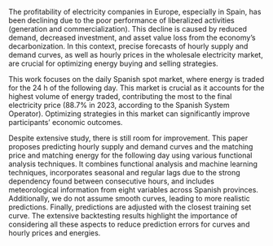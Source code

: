 The profitability of electricity companies in Europe, especially in Spain, has been declining due to the poor performance of liberalized activities (generation and commercialization). This decline is caused by reduced demand, decreased investment, and asset value loss from the economy’s decarbonization. In this context, precise forecasts of hourly supply and demand curves, as well as hourly prices in the wholesale electricity market, are crucial for optimizing energy buying and selling strategies.

This work focuses on the daily Spanish spot market, where energy is traded for the 24 h of the following day. This market is crucial as it accounts for the highest volume of energy traded, contributing the most to the final electricity price (88.7% in 2023, according to the Spanish System Operator). Optimizing strategies in this market can significantly improve participants’ economic outcomes.

Despite extensive study, there is still room for improvement. This paper proposes predicting hourly supply and demand curves and the matching price and matching energy for the following day using various functional analysis techniques. It combines functional analysis and machine learning techniques, incorporates seasonal and regular lags due to the strong dependency found between consecutive hours, and includes meteorological information from eight variables across Spanish provinces. Additionally, we do not assume smooth curves, leading to more realistic predictions. Finally, predictions are adjusted with the closest training set curve. The extensive backtesting results highlight the importance of considering all these aspects to reduce prediction errors for curves and hourly prices and energies.
